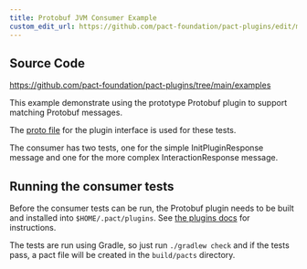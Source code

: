 ```yaml
---
title: Protobuf JVM Consumer Example
custom_edit_url: https://github.com/pact-foundation/pact-plugins/edit/main/examples/protobuf/protobuf-consumer-jvm/README.md
---
```

<!-- This file has been synced from the pact-foundation/pact-plugins repository. Please do not edit it directly. The URL of the source file can be found in the custom_edit_url value above -->

## Source Code

https://github.com/pact-foundation/pact-plugins/tree/main/examples


This example demonstrate using the prototype Protobuf plugin to support matching Protobuf messages.

The [proto file](https://github.com/pact-foundation/pact-plugins/blob/main/proto/plugin.proto) for the plugin interface is used for these tests.

The consumer has two tests, one for the simple InitPluginResponse message and one for the more complex
InteractionResponse message.

## Running the consumer tests

Before the consumer tests can be run, the Protobuf plugin needs to be built and installed into `$HOME/.pact/plugins`.
See [the plugins docs](https://github.com/pact-foundation/pact-plugins/blob/main/plugins/protobuf/README.md) for instructions.

The tests are run using Gradle, so just run `./gradlew check` and if the tests pass, a pact file will be 
created in the `build/pacts` directory.
